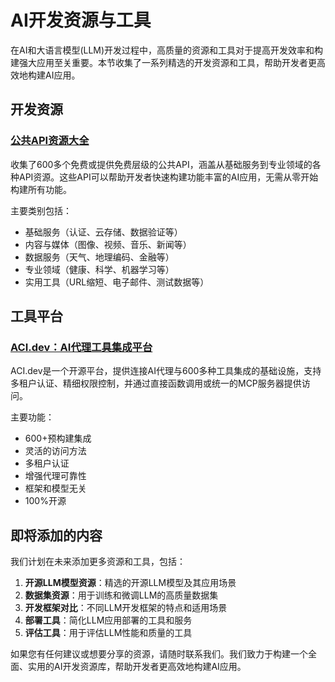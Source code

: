 # AI开发资源与工具

在AI和大语言模型(LLM)开发过程中，高质量的资源和工具对于提高开发效率和构建强大应用至关重要。本节收集了一系列精选的开发资源和工具，帮助开发者更高效地构建AI应用。

## 开发资源

### [公共API资源大全](./public-apis.md)

收集了600多个免费或提供免费层级的公共API，涵盖从基础服务到专业领域的各种API资源。这些API可以帮助开发者快速构建功能丰富的AI应用，无需从零开始构建所有功能。

主要类别包括：
- 基础服务（认证、云存储、数据验证等）
- 内容与媒体（图像、视频、音乐、新闻等）
- 数据服务（天气、地理编码、金融等）
- 专业领域（健康、科学、机器学习等）
- 实用工具（URL缩短、电子邮件、测试数据等）

## 工具平台

### [ACI.dev：AI代理工具集成平台](../tools/aci-platform.md)

ACI.dev是一个开源平台，提供连接AI代理与600多种工具集成的基础设施，支持多租户认证、精细权限控制，并通过直接函数调用或统一的MCP服务器提供访问。

主要功能：
- 600+预构建集成
- 灵活的访问方法
- 多租户认证
- 增强代理可靠性
- 框架和模型无关
- 100%开源

## 即将添加的内容

我们计划在未来添加更多资源和工具，包括：

1. **开源LLM模型资源**：精选的开源LLM模型及其应用场景
2. **数据集资源**：用于训练和微调LLM的高质量数据集
3. **开发框架对比**：不同LLM开发框架的特点和适用场景
4. **部署工具**：简化LLM应用部署的工具和服务
5. **评估工具**：用于评估LLM性能和质量的工具

如果您有任何建议或想要分享的资源，请随时联系我们。我们致力于构建一个全面、实用的AI开发资源库，帮助开发者更高效地构建AI应用。
